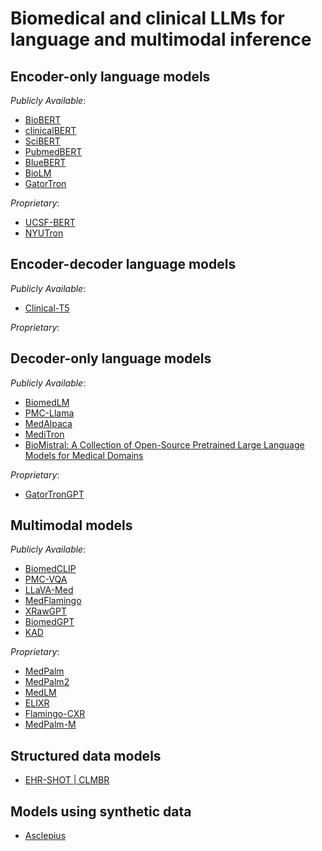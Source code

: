 # Biomedical and clinical LLMs for language and multimodal inference

## Encoder-only language models
*Publicly Available*:
- [BioBERT](https://github.com/dmis-lab/biobert)
- [clinicalBERT](https://github.com/EmilyAlsentzer/clinicalBERT)
- [SciBERT](https://github.com/allenai/scibert)
- [PubmedBERT](https://dl.acm.org/doi/10.1145/3458754)
- [BlueBERT](https://github.com/ncbi-nlp/bluebert)
- [BioLM](https://github.com/facebookresearch/bio-lm)
- [GatorTron](https://catalog.ngc.nvidia.com/orgs/nvidia/teams/clara/models/gatortron_og)
  
*Proprietary*:
- [UCSF-BERT](https://arxiv.org/abs/2210.06566)
- [NYUTron](https://www.nature.com/articles/s41586-023-06160-y)

## Encoder-decoder language models
*Publicly Available*:
- [Clinical-T5](https://www.physionet.org/content/clinical-t5/1.0.0/)

*Proprietary*:

## Decoder-only language models
*Publicly Available*:
- [BiomedLM](https://crfm.stanford.edu/2022/12/15/biomedlm.html)
- [PMC-Llama](https://arxiv.org/abs/2304.14454)
- [MedAlpaca](https://arxiv.org/abs/2304.08247)
- [MediTron](https://github.com/epfLLM/meditron)
- [BioMistral: A Collection of Open-Source Pretrained Large Language Models for Medical Domains](https://arxiv.org/abs/2402.10373)

*Proprietary*:
- [GatorTronGPT](https://arxiv.org/abs/2305.13523)

## Multimodal models
*Publicly Available*:
- [BiomedCLIP](https://arxiv.org/abs/2303.00915)
- [PMC-VQA](https://xiaoman-zhang.github.io/PMC-VQA/)
- [LLaVA-Med](https://github.com/microsoft/LLaVA-Med)
- [MedFlamingo](https://github.com/snap-stanford/med-flamingo)
- [XRawGPT](https://github.com/mbzuai-oryx/XrayGPT)
- [BiomedGPT](https://arxiv.org/abs/2305.17100)
- [KAD](https://www.nature.com/articles/s41467-023-40260-7)

*Proprietary*:
- [MedPalm](https://www.nature.com/articles/s41586-023-06291-2)
- [MedPalm2](https://arxiv.org/abs/2305.09617)
- [MedLM](https://cloud.google.com/blog/topics/healthcare-life-sciences/introducing-medlm-for-the-healthcare-industry)
- [ELIXR](https://arxiv.org/abs/2308.01317)
- [Flamingo-CXR](https://arxiv.org/abs/2311.18260)
- [MedPalm-M](https://arxiv.org/abs/2307.14334)

## Structured data models
- [EHR-SHOT | CLMBR](https://som-shahlab.github.io/ehrshot-website/)

## Models using synthetic data
- [Asclepius](https://github.com/starmpcc/Asclepius)
